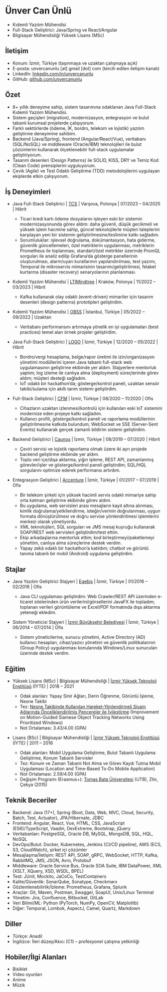 # Ünver Can Ünlü

- Kıdemli Yazılım Mühendisi
- Full-Stack Geliştirici: Java/Spring ve React/Angular
- Bilgisayar Mühendisliği Yüksek Lisans (MSc)

## İletişim

- Konum: İzmir, Türkiye (taşınmaya ve uzaktan çalışmaya açık)
- E-posta: unvercanunlu [at] gmail [dot] com (tercih edilen iletişim kanalı)
- LinkedIn: [linkedin.com/in/unvercanunlu](https://www.linkedin.com/in/unvercanunlu)
- GitHub: [github.com/unvercanunlu](https://github.com/unvercanunlu)

## Özet

- 8+ yıllık deneyime sahip, sistem tasarımına odaklanan Java Full-Stack Kıdemli Yazılım Mühendisi.
- Sistem geçişleri (migration), modernizasyon, entegrasyon ve bulut tabanlı kurumsal projelerde çalışıyorum.
- Farklı sektörlerde (ödeme, İK, bordro, telekom ve lojistik) yazılım geliştirme deneyimine sahibim.
- Backend (Java/Spring), frontend (Angular/React/Vue), veritabanı (SQL/NoSQL) ve middleware (Oracle/IBM) teknolojileri ile bulut çözümlerini
  kullanarak ölçeklenebilir full-stack uygulamalar geliştiriyorum.
- Tasarım desenleri (Design Patterns) ile SOLID, KISS, DRY ve Temiz Kod (Clean Code) prensiplerini uyguluyorum.
- Çevik (Agile) ve Test Odaklı Geliştirme (TDD) metodolojilerini uygulayan ekiplerde etkin çalışıyorum.

## İş Deneyimleri

- Java Full-Stack Geliştirici | [TCS](https://www.tcs.com) | Varşova, Polonya | 07/2023 – 04/2025 | Hibrit
    * Ticari kredi kartı ödeme dosyalarını işleyen eski bir sistemin modernizasyonunda görev aldım: daha güvenli, düşük gecikmeli ve yüksek işlem
      hacmine sahip, güncel teknolojilerle müşteri taleplerini karşılayan yeni bir sistemin geliştirilmesine/teslimine katkı sağladım.
    * Sorumluluklar: işlevsel doğrulama, dokümantasyon, hata giderme, güvenlik güncellemeleri, özel metriklerin uygulanması, metriklerin Prometheus
      ile toplanması, standart/özel metrikler üzerinde PromQL sorguları ile analiz edilip Grafana’da gösterge panellerinin oluşturulması, alarm/uyarı
      kurallarının yapılandırılması, test yazımı, Temporal ile mikroservis mimarisinin tasarımı/geliştirilmesi, felaket kurtarma (disaster recovery)
      senaryolarının planlanması.

- Kıdemli Yazılım Mühendisi | [LTIMindtree](https://www.ltimindtree.com) | Kraków, Polonya | 11/2022 – 03/2023 | Hibrit
    * Kafka kullanarak olay odaklı (event-driven) mimariler için tasarım desenleri (design patterns) prototipleri geliştirdim.

- Kıdemli Yazılım Mühendisi | [OBSS](https://obss.tech) | İstanbul, Türkiye | 05/2022 – 09/2022 | Uzaktan
    * Veritabanı performansını artırmaya yönelik en iyi uygulamaları (best practices) temel alan örnek projeler geliştirdim.

- Java Full-Stack Geliştirici | [LOGO](https://www.logo.com.tr) | İzmir, Türkiye | 12/2020 – 05/2022 | Hibrit
    * Bordro/vergi hesaplama, belge/rapor üretimi ile izin/organizasyon yönetimi modüllerini içeren Java tabanlı full-stack web uygulamasının
      geliştirme ekibinde yer aldım. Stajyerlere mentorluk yaptım; log izleme ile canlıya alma (deployment) süreçlerinde görev aldım; müşteri desteği
      sağladım.
    * IoT odaklı bir hackathon’da; gösterge/kontrol paneli, uzaktan sensör takibi/sulama için akıllı tarım sistemi geliştirdim.

- Full-Stack Geliştirici | [CFM](https://www.cfm.com.tr) | İzmir, Türkiye | 08/2020 – 11/2020 | Ofis
    * Cihazların uzaktan izlenmesi/kontrolü için kullanılan eski IoT sistemini modernize eden projeye katkı sağladım.
    * Kullanıcı profili, gösterge/kontrol paneli ve raporlama modüllerinin geliştirilmesine katkıda bulundum; WebSocket ve SSE (Server-Sent Events)
      kullanarak gerçek zamanlı bildirim sistemi geliştirdim.

- Backend Geliştirici | [Caunos](https://www.caunos.com) | İzmir, Türkiye | 08/2019 – 07/2020 | Hibrit
    * Çeviri servisi ve lojistik raporlama olmak üzere iki ayrı projede backend geliştirme ekibinde yer aldım.
    * Toplu veri içe/dışa aktarma, yığın işleme, REST API, zamanlanmış görevler/işler ve gösterge/kontrol paneli geliştirdim; SQL/HQL sorgularını
      optimize ederek performansı artırdım.

- Entegrasyon Geliştirici | [Accenture](https://www.accenture.com) | İzmir, Türkiye | 01/2017 – 07/2019 | Ofis
    * Bir telekom şirketi için yüksek hacimli servis odaklı mimariye sahip orta katman geliştirme ekibinde görev aldım.
    * Bu uygulama, web servisleri arası mesajların kayıt altına alınması, kimlik doğrulama/yetkilendirme, isteğin/verinin doğrulanması, uygun formata
      dönüştürülmesi ve doğru servise yönlendirilmesi işlemlerini merkezi olarak yönetiyordu.
    * XML teknolojileri, SQL sorguları ve JMS mesaj kuyruğu kullanarak SOAP/REST web servisleri geliştirdim/test ettim.
    * Ekip arkadaşlarına mentorluk ettim; kod birleştirmeyi/paketlemeyi yönettim, canlıya alma süreçlerine destek verdim.
    * Yapay zekâ odaklı bir hackathon’a katıldım; chatbot ve görüntü tanıma tabanlı bir mobil (Android) uygulama geliştirdim.

## Stajlar

- Java Yazılım Geliştirici Stajyeri | [Egebis](http://www.egebis.com) | İzmir, Türkiye | 01/2016 – 02/2016 | Ofis
    * Java CLI uygulaması geliştirdim: Web Crawler/REST API üzerinden e-ticaret sitelerinden ürün verilerini/görsellerini JavaFX ile topladım;
      toplanan verileri görüntüleme ve Excel/PDF formatında dışa aktarma yeteneği ekledim.

- Sistem Yöneticisi Stajyeri | [İzmir Büyükşehir Belediyesi](https://www.izmir.bel.tr) | İzmir, Türkiye | 06/2014 – 07/2014 | Ofis
    * Sistem yöneticilerine, sunucu yönetimi, Active Directory (AD) kullanıcı hesapları, cihaz/yazıcı yönetimi ve güvenlik politikalarının (Group
      Policy) uygulanması konularında Windows/Linux sunucuları üzerinde destek verdim.

## Eğitim

- Yüksek Lisans (MSc) | Bilgisayar Mühendisliği | [İzmir Yüksek Teknoloji Enstitüsü](https://iyte.edu.tr) (İYTE) | 2018 – 2021
    * Odak alanları: Yapay Sinir Ağları, Derin Öğrenme, Görüntü İşleme, Nesne Takibi
    * Tez: [Nesne Takibinde Kullanılan Hareket-Yönlendirmeli Siyam Ağlarında Önceliklendirilmiş Pencereler ile İyileştirme](https://tez.yok.gov.tr/UlusalTezMerkezi/TezGoster?key=_F5QEpayDXGqGZlp9XiFtHc6hV73AWqDWZV-PAGAelqQTgSnY1psMEUyArZs_zky)
      (Improvement on Motion-Guided Siamese Object Tracking Networks Using Prioritized Windows)
    * Not Ortalaması: 3.43/4.00 (GPA)

- Lisans (BSc) | Bilgisayar Mühendisliği | [İzmir Yüksek Teknoloji Enstitüsü](https://iyte.edu.tr) (İYTE) | 2011 – 2016
    * Odak alanları: Mobil Uygulama Geliştirme, Bulut Tabanlı Uygulama Geliştirme, Konum Tabanlı Servisler
    * Tez: Konum ve Zaman Tabanlı Not Alma ve Görev Kaydı Tutma Mobil Uygulaması (Location and Time-Based To-Do Mobile Application)
    * Not Ortalaması: 2.59/4.00 (GPA)
    * Değişim Programı (Erasmus+): [Tomas Bata Üniversitesi](https://www.utb.cz) (UTB), Zlín, Çekya (2015)

## Teknik Beceriler

- Backend: Java (17+), Spring (Boot, Data, Web, MVC, Cloud, Security, Batch, Test, Actuator), JPA/Hibernate, JDBC
- Frontend: Angular, React, Vue, HTML, CSS, JavaScript (ES6)/TypeScript, Vaadin, DevExtreme, Bootstrap, jQuery
- Veritabanları: PostgreSQL, Oracle DB, MySQL, MongoDB, SQL, HQL, NoSQL
- DevOps/Bulut: Docker, Kubernetes, Jenkins (CI/CD pipeline), AWS (ECS, S3, CloudWatch), şirket içi çözümler
- Mesajlaşma/İletişim: REST API, SOAP, gRPC, WebSocket, HTTP, Kafka, RabbitMQ, JMS, JSON, Avro, Protobuf
- Middleware: Oracle Service Bus, Oracle SOA Suite, IBM DataPower, XML (XSLT, XQuery, XSD, WSDL, BPEL)
- Test: JUnit, Mockito, JaCoCo, TestContainers
- Kalite/Güvenlik: SonarQube, Sonatype, Checkmarx
- Gözlemlenebilirlik/İzleme: Prometheus, Grafana, Splunk
- Araçlar: Git, Maven, Postman, Swagger, SoapUI, Unix/Linux Terminal
- Yönetim: Jira, Confluence, Bitbucket, GitLab
- Veri Bilimi/ML: Python (PyTorch, NumPy, OpenCV, Matplotlib)
- Diğer: Temporal, Lombok, AspectJ, Camel, Quartz, Markdown

## Diller

- Türkçe: Anadil
- İngilizce: İleri düzey/Akıcı (C1) – profesyonel çalışma yetkinliği

## Hobiler/İlgi Alanları

- Bisiklet
- Video oyunları
- Anime
- Müzik
